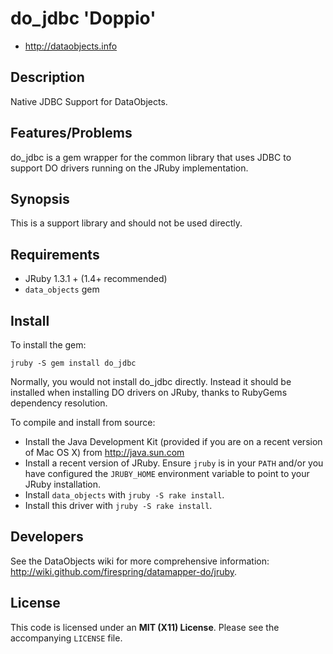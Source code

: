 # do_jdbc 'Doppio'

* <http://dataobjects.info>

## Description

Native JDBC Support for DataObjects.

## Features/Problems

do_jdbc is a gem wrapper for the common library that uses JDBC to support DO
drivers running on the JRuby implementation.

## Synopsis

This is a support library and should not be used directly.

## Requirements

 * JRuby 1.3.1 + (1.4+ recommended)
 * `data_objects` gem

## Install

To install the gem:

    jruby -S gem install do_jdbc

Normally, you would not install do_jdbc directly. Instead it should be installed
when installing DO drivers on JRuby, thanks to RubyGems dependency resolution.

To compile and install from source:

 * Install the Java Development Kit (provided if you are on a recent version of
   Mac OS X) from <http://java.sun.com>
 * Install a recent version of JRuby. Ensure `jruby` is in your `PATH` and/or
   you have configured the `JRUBY_HOME` environment variable to point to your
   JRuby installation.
 * Install `data_objects` with `jruby -S rake install`.
 * Install this driver with `jruby -S rake install`.

## Developers

See the DataObjects wiki for more comprehensive information:
<http://wiki.github.com/firespring/datamapper-do/jruby>.

## License

This code is licensed under an **MIT (X11) License**. Please see the
accompanying `LICENSE` file.
